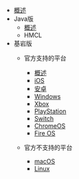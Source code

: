 - [概述](/README.md)
- Java版
    - [概述](java/java.md)
    - HMCL
- 基岩版
    - 官方支持的平台
        - [概述](bedrock/bedrock.md)
        - [iOS](bedrock/ios.md)
        - [安卓](bedrock/android.md)
        - [Windows](bedrock/Win.md)
        - [Xbox](bedrock/xbox.md)
        - [PlayStation](ps.md)
        - [Switch](switch.md)
        - [ChromeOS](chromeos.md)
        - [Fire OS](fireos.md)
     
    - 官方不支持的平台
        - [macOS](bedrock/mac.md)
        - [Linux](bedrock.linux.md)
